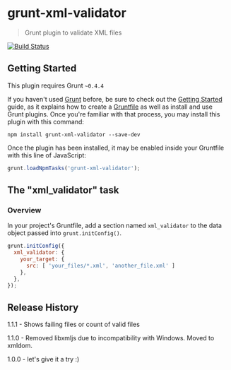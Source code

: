 # grunt-xml-validator

> Grunt plugin to validate XML files

[![Build Status](https://travis-ci.org/kajyr/grunt-xml-validator.svg)](https://travis-ci.org/kajyr/grunt-xml-validator)

## Getting Started
This plugin requires Grunt `~0.4.4`

If you haven't used [Grunt](http://gruntjs.com/) before, be sure to check out the [Getting Started](http://gruntjs.com/getting-started) guide, as it explains how to create a [Gruntfile](http://gruntjs.com/sample-gruntfile) as well as install and use Grunt plugins. Once you're familiar with that process, you may install this plugin with this command:

```shell
npm install grunt-xml-validator --save-dev
```

Once the plugin has been installed, it may be enabled inside your Gruntfile with this line of JavaScript:

```js
grunt.loadNpmTasks('grunt-xml-validator');
```

## The "xml_validator" task

### Overview
In your project's Gruntfile, add a section named `xml_validator` to the data object passed into `grunt.initConfig()`.

```js
grunt.initConfig({
  xml_validator: {
    your_target: {
      src: [ 'your_files/*.xml', 'another_file.xml' ]
    },
  },
});
```

## Release History

1.1.1 - Shows failing files or count of valid files

1.1.0 - Removed libxmljs due to incompatibility with Windows. Moved to xmldom.

1.0.0 - let's give it a try :)